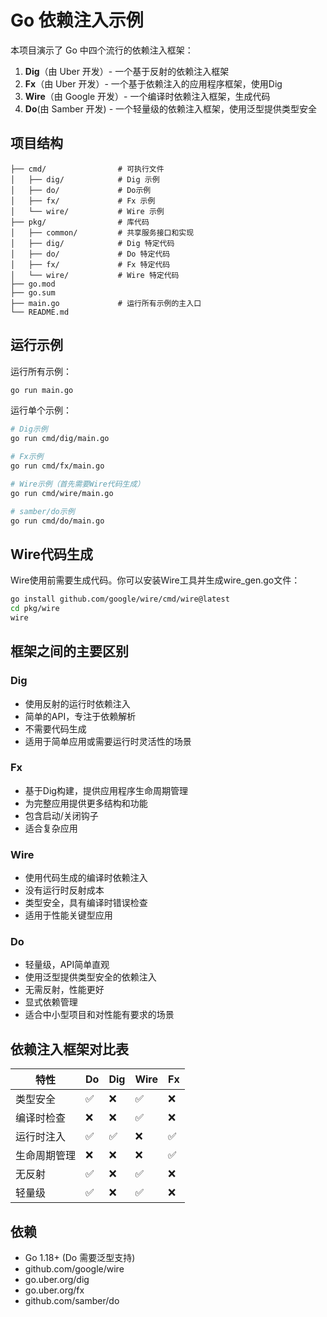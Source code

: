 # Go 依赖注入示例

本项目演示了 Go 中四个流行的依赖注入框架：

1. **Dig**（由 Uber 开发）- 一个基于反射的依赖注入框架
2. **Fx**（由 Uber 开发）- 一个基于依赖注入的应用程序框架，使用Dig
3. **Wire**（由 Google 开发）- 一个编译时依赖注入框架，生成代码
4. **Do**(由 Samber 开发) - 一个轻量级的依赖注入框架，使用泛型提供类型安全

## 项目结构

```
├── cmd/                # 可执行文件
│   ├── dig/            # Dig 示例
│   ├── do/             # Do示例
│   ├── fx/             # Fx 示例
│   └── wire/           # Wire 示例
├── pkg/                # 库代码
│   ├── common/         # 共享服务接口和实现
│   ├── dig/            # Dig 特定代码
│   ├── do/             # Do 特定代码
│   ├── fx/             # Fx 特定代码
│   └── wire/           # Wire 特定代码
├── go.mod
├── go.sum
├── main.go             # 运行所有示例的主入口
└── README.md
```

## 运行示例

运行所有示例：

```bash
go run main.go
```

运行单个示例：

```bash
# Dig示例
go run cmd/dig/main.go

# Fx示例
go run cmd/fx/main.go

# Wire示例（首先需要Wire代码生成）
go run cmd/wire/main.go

# samber/do示例
go run cmd/do/main.go
```

## Wire代码生成

Wire使用前需要生成代码。你可以安装Wire工具并生成wire_gen.go文件：

```bash
go install github.com/google/wire/cmd/wire@latest
cd pkg/wire
wire
```

## 框架之间的主要区别

### Dig
- 使用反射的运行时依赖注入
- 简单的API，专注于依赖解析
- 不需要代码生成
- 适用于简单应用或需要运行时灵活性的场景

### Fx
- 基于Dig构建，提供应用程序生命周期管理
- 为完整应用提供更多结构和功能
- 包含启动/关闭钩子
- 适合复杂应用

### Wire
- 使用代码生成的编译时依赖注入
- 没有运行时反射成本
- 类型安全，具有编译时错误检查
- 适用于性能关键型应用

### Do
- 轻量级，API简单直观
- 使用泛型提供类型安全的依赖注入
- 无需反射，性能更好
- 显式依赖管理
- 适合中小型项目和对性能有要求的场景

## 依赖注入框架对比表

| 特性 | Do | Dig | Wire | Fx |
|------|-----------|-----|------|----|
| 类型安全 | ✅ | ❌ | ✅ | ❌ |
| 编译时检查 | ❌ | ❌ | ✅ | ❌ |
| 运行时注入 | ✅ | ✅ | ❌ | ✅ |
| 生命周期管理 | ❌ | ❌ | ❌ | ✅ |
| 无反射 | ✅ | ❌ | ✅ | ❌ |
| 轻量级 | ✅ | ❌ | ✅ | ❌ |

## 依赖

- Go 1.18+ (Do 需要泛型支持)
- github.com/google/wire
- go.uber.org/dig
- go.uber.org/fx
- github.com/samber/do
